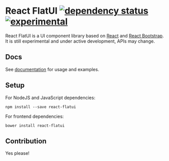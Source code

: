 # React FlatUI [![dependency status](https://david-dm.org/cokeSchlumpf/react-flatui.svg)](https://david-dm.org/cokeSchlumpf/react-flatui) [![experimental](http://img.shields.io/badge/stability-experimental-DD5F0A.svg)](http://nodejs.org/api/documentation.html#documentation_stability_index)

React FlatUI is a UI component library based on [React](http://facebook.github.io/react/index.html) and [React Bootstrap](http://react-bootstrap.github.io/). It is still experimental and under active development, APIs may change.

## Docs

See [documentation](http://cokeschlumpf.github.io/react-flatui/) for usage and examples.

## Setup

For NodeJS and JavaScript dependencies:

```
npm install --save react-flatui
```

For frontend dependencies:

```
bower install react-flatui
```

## Contribution

Yes please!